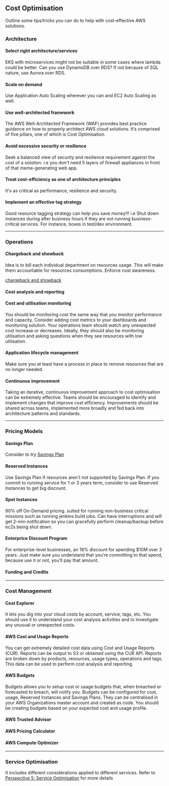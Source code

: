 ## Cost Optimisation

Outline some tips/tricks you can do to help with cost-effective AWS solutions.

### Architecture

#### Select right architecture/services

EKS with microservices might not be suitable in some cases where lambda could be better. Can you use DynamoDB over RDS? If not because of SQL nature, use Aurora over RDS.

#### Scale on demand

Use Application Auto Scaling wherever you can and EC2 Auto Scaling as well.

#### Use well-architected framework

The AWS Well-Architected Framework (WAF) provides best practice guidance on how to properly architect AWS cloud solutions. It’s comprised of five pillars, one of which is Cost Optimisation.

#### Avoid excessive security or resilience

Seek a balanced view of security and resilience requirement against the cost of a solution. i.e you don't need 5 layers of firewall appliances in front of that meme-generating web app.

#### Treat cost-efficiency as one of architecture principles

It's as critical as performance, resilience and security.

#### **Implement an effective tag strategy**

Good resource tagging strategy can help you save money!!! i.e Shut down instances during after business hours if they are not running business-critical services. For instance, boxes in test/dev environment.

---

### Operations

#### Chargeback and showback

Idea is to bill each individual department on resources usage. This will make them accountable for resources consumptions. Enforce cost awareness.

[chargeback and showback](https://en.wikipedia.org/wiki/IT_chargeback_and_showback)

#### Cost analysis and reporting

#### **Cost and utilisation monitoring**

You should be monitoring cost the same way that you monitor performance and capacity. Consider adding cost metrics to your dashboards and monitoring solution. Your operations team should watch any unexpected cost increase or decreases. Ideally, they should also be monitoring utilisation and asking questions when they see resources with low utilisation.

#### Application lifecycle management

Make sure you at least have a process in place to remove resources that are no longer needed.

#### Continuous improvement

Taking an iterative, continuous improvement approach to cost optimisation can be extremely effective. Teams should be encouraged to identify and implement changes that improve cost efficiency. Improvements should be shared across teams, implemented more broadly and fed back into architecture patterns and standards.

---

### Pricing Models

#### Savings Plan

Consider to try [Savings Plan](https://console.aws.amazon.com/cost-management/home?region=us-east-1#/savings-plans/overview)

#### Reserved Instances

Use Savings Plan if resources aren't not supported by Savings Plan. If you commit to running service for 1 or 3 years term, consider to use Reserved Instances to get big discount.

#### Spot Instances

90% off On-Demand pricing. suited for running non-business critical missions such as running jenkins build jobs. Can have interruptions and will get 2-min notification so you can gracefully perform cleanup/backup before ec2s being shut down.

#### Enterprice Discount Program

For enterprise-level businesses, an 18% discount for spending $10M over 3 years. Just make sure you understand that you’re committing to that spend, because use it or not, you’ll pay that amount.

#### Funding and Credits

---

### Cost Management

#### Cost Explorer

It lets you dig into your cloud costs by account, service, tags, etc. You should use it to understand your cost analysis activities and to investigate any unusual or unexpected costs.

#### AWS Cost and Usage Reports

You can get extremely detailed cost data using Cost and Usage Reports (CUR). Reports can be output to S3 or obtained using the CUR API. Reports are broken down by products, resources, usage types, operations and tags. This data can be used to perform cost analysis and reporting.

#### AWS Budgets

Budgets allows you to setup cost or usage budgets that, when breached or forecasted to breach, will notify you. Budgets can be configured for cost, usage, Reserved Instances and Savings Plans. They can be centralised in your AWS Organizations master account and created as code. You should be creating budgets based on your expected cost and usage profile.

#### AWS Trusted Advisor

#### AWS Pricing Calculator

#### AWS Compute Optimizer

---

### Service Optimisation

It includes different considerations applied to different services. Refer to [Perspective 5: Service Optimisation](https://medium.com/slalom-technology/reduce-your-aws-costs-the-complete-guide-a0b47b78a421) for more details
